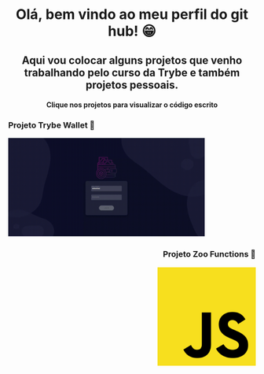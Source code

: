 <h1 align="center"> Olá, bem vindo ao meu perfil do git hub! 😁 </h1>
<h2 align="center"> Aqui vou colocar alguns projetos que venho trabalhando pelo curso da Trybe e também projetos pessoais. </h2>
<h4 align="center"> Clique nos projetos para visualizar o código escrito</h4>

<h3 align="left"> Projeto Trybe Wallet 👛 </h3>
<a target="_blank" href="https://github.com/andrezoide/Trybe-Projects/tree/main/projeto-trybewallet"><img width="400" height="200" src="src/assets/to_readme/projeto-trybeWallet.gif"></a>

  <h3 align="right"> Projeto Zoo Functions 🐅 </h3>
  <a target="_blank" href="https://github.com/andrezoide/Trybe-Projects/tree/main/projeto-zooofunctions/src"><img align="right" width="200" height="200" src="src/assets/to_readme/js-logo.png"></a>
